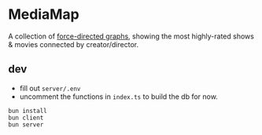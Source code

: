 # MediaMap

A collection of [force-directed graphs](https://en.wikipedia.org/wiki/Force-directed_graph_drawing), showing the most highly-rated shows & movies connected by creator/director.

## dev

- fill out `server/.env`
- uncomment the functions in `index.ts` to build the db for now.

```
bun install
bun client
bun server
```
